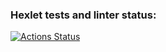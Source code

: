 ### Hexlet tests and linter status:
[![Actions Status](https://github.com/kkillmemommyy/python-project-50/workflows/hexlet-check/badge.svg)](https://github.com/kkillmemommyy/python-project-50/actions)